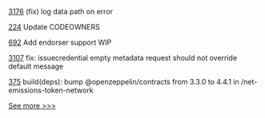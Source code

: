 
[3176](https://github.com/hyperledger/besu/pull/3176) (fix) log data path on error

[224](https://github.com/hyperledger-labs/minbft/pull/224) Update CODEOWNERS

[692](https://github.com/hyperledger-labs/business-partner-agent/pull/692) Add endorser support WIP

[3107](https://github.com/hyperledger/aries-framework-go/pull/3107) fix: issuecredential empty metadata request should not override default message

[375](https://github.com/hyperledger-labs/blockchain-carbon-accounting/pull/375) build(deps): bump @openzeppelin/contracts from 3.3.0 to 4.4.1 in /net-emissions-token-network


[See more >>>](https://start-here.hyperledger.org/pull-requests)
